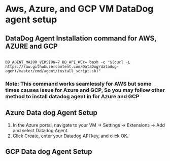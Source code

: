 # Aws, Azure, and GCP VM DataDog agent setup

## DataDog Agent Installation command for AWS, AZURE and GCP

<pre><code>
DD_AGENT_MAJOR_VERSION=7 DD_API_KEY=<Your DataDog API KEY> bash -c "$(curl -L https://raw.githubusercontent.com/DataDog/datadog-agent/master/cmd/agent/install_script.sh)"
</code></pre>

### Note: This command works seamlessly for AWS but some times causes issue for Azure and GCP, So you may follow other method to install datadog agent in for Azure and GCP

## Azure Data dog Agent Setup
1. In the Azure portal, navigate to your VM -> Settings -> Extensions -> Add and select Datadog Agent.
2. Click Create, enter your Datadog API key, and click OK.

## GCP Data dog Agent Setup
